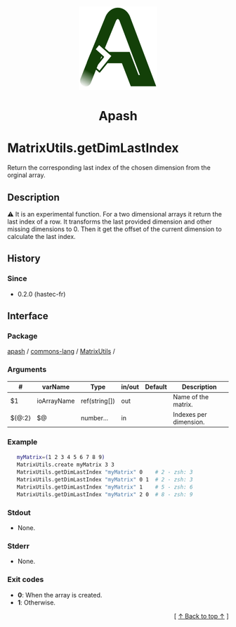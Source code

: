 
<div align='center' id='apash-top'>
  <a href='https://github.com/hastec-fr/apash'>
    <img alt='apash-logo' src='../../../../../../assets/apash-logo.svg'/>
  </a>

  # Apash
</div>


# MatrixUtils.getDimLastIndex
Return the corresponding last index of the chosen dimension from the orginal array.
## Description
   ⚠️ It is an experimental function.
   For a two dimensional arrays it return the last index of a row.
   It transforms the last provided dimension and other missing dimensions
   to 0. Then it get the offset of the current dimension to calculate the 
   last index.
 
## History
### Since
  * 0.2.0 (hastec-fr)

## Interface
### Package
<!-- apash.packageBegin -->
[apash](../../../apash.md) / [commons-lang](../../commons-lang.md) / [MatrixUtils](../MatrixUtils.md) / 
<!-- apash.packageEnd -->

### Arguments
 | #      | varName        | Type          | in/out   | Default         | Description                          |
 |--------|----------------|---------------|----------|-----------------|--------------------------------------|
 | $1     | ioArrayName    | ref(string[]) | out      |                 | Name of the matrix.                  |
 | ${@:2} | $@             | number...     | in       |                 | Indexes per dimension.               |

### Example
 ```bash
    myMatrix=(1 2 3 4 5 6 7 8 9)
    MatrixUtils.create myMatrix 3 3
    MatrixUtils.getDimLastIndex "myMatrix" 0    # 2 - zsh: 3
    MatrixUtils.getDimLastIndex "myMatrix" 0 1  # 2 - zsh: 3
    MatrixUtils.getDimLastIndex "myMatrix" 1    # 5 - zsh: 6
    MatrixUtils.getDimLastIndex "myMatrix" 2 0  # 8 - zsh: 9
 ```

### Stdout
  * None.
### Stderr
  * None.

### Exit codes
  * **0**: When the array is created.
  * **1**: Otherwise.

  <div align='right'>[ <a href='#apash-top'>↑ Back to top ↑</a> ]</div>

